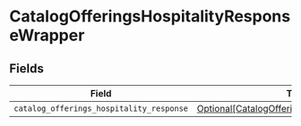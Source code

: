 # CatalogOfferingsHospitalityResponseWrapper


## Fields

| Field                                                                                                       | Type                                                                                                        | Required                                                                                                    | Description                                                                                                 |
| ----------------------------------------------------------------------------------------------------------- | ----------------------------------------------------------------------------------------------------------- | ----------------------------------------------------------------------------------------------------------- | ----------------------------------------------------------------------------------------------------------- |
| `catalog_offerings_hospitality_response`                                                                    | [Optional[CatalogOfferingsHospitalityResponse]](../../models/shared/catalogofferingshospitalityresponse.md) | :heavy_minus_sign:                                                                                          | N/A                                                                                                         |